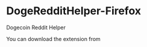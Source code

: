 DogeRedditHelper-Firefox
========================

Dogecoin Reddit Helper

You can download the extension from <not published yet>
